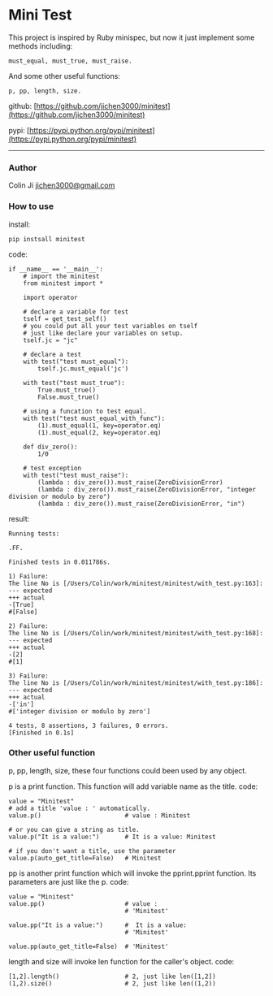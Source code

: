 # Mini Test

This project is inspired by Ruby minispec, but now it just implement some methods including:
    
    must_equal, must_true, must_raise.
    
And some other useful functions:

	p, pp, length, size.

github: [https://github.com/jichen3000/minitest](https://github.com/jichen3000/minitest)

pypi: [https://pypi.python.org/pypi/minitest](https://pypi.python.org/pypi/minitest)

-----------------------

### Author

Colin Ji <jichen3000@gmail.com>


### How to use
install:

    pip instsall minitest

code:

    if __name__ == '__main__':
        # import the minitest
        from minitest import *

        import operator

        # declare a variable for test
        tself = get_test_self()
        # you could put all your test variables on tself
        # just like declare your variables on setup.
        tself.jc = "jc"

        # declare a test
        with test("test must_equal"):
            tself.jc.must_equal('jc')

        with test("test must_true"):
            True.must_true()
            False.must_true()

        # using a funcation to test equal.
        with test("test must_equal_with_func"):
            (1).must_equal(1, key=operator.eq)
            (1).must_equal(2, key=operator.eq)

        def div_zero():
            1/0
            
        # test exception
        with test("test must_raise"):
            (lambda : div_zero()).must_raise(ZeroDivisionError)
            (lambda : div_zero()).must_raise(ZeroDivisionError, "integer division or modulo by zero")
            (lambda : div_zero()).must_raise(ZeroDivisionError, "in")

result:

    Running tests:

    .FF.

    Finished tests in 0.011786s.

    1) Failure:
    The line No is [/Users/Colin/work/minitest/minitest/with_test.py:163]:
    --- expected
    +++ actual
    -[True]
    #[False]

    2) Failure:
    The line No is [/Users/Colin/work/minitest/minitest/with_test.py:168]:
    --- expected
    +++ actual
    -[2]
    #[1]

    3) Failure:
    The line No is [/Users/Colin/work/minitest/minitest/with_test.py:186]:
    --- expected
    +++ actual
    -['in']
    #['integer division or modulo by zero']

    4 tests, 8 assertions, 3 failures, 0 errors.
    [Finished in 0.1s]
    
### Other useful function

p, pp, length, size, these four functions could been used by any object.
    
p is a print function. This function will add variable name as the title.
code:
    
    value = "Minitest"
    # add a title 'value : ' automatically.
    value.p()        				# value : Minitest
    
    # or you can give a string as title.
    value.p("It is a value:")		# It is a value: Minitest
    
    # if you don't want a title, use the parameter
    value.p(auto_get_title=False)	# Minitest
    
pp is another print function which will invoke the pprint.pprint function.
Its parameters are just like the p.
code:
    
    value = "Minitest"
    value.pp()						# value :
    								# 'Minitest'
    								
    value.pp("It is a value:")		#  It is a value:
    								# 'Minitest'
    								
    value.pp(auto_get_title=False)	# 'Minitest'
    
length and size will invoke len function for the caller's object.
code:

    [1,2].length()   				# 2, just like len([1,2])
    (1,2).size()        			# 2, just like len((1,2))